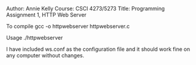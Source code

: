 Author: Annie Kelly
Course: CSCI 4273/5273
Title: Programming Assignment 1, HTTP Web Server

To compile
gcc -o httpwebserver httpwebserver.c

Usage
./httpwebserver <CONFIGURATION FILE>

I have included ws.conf as the configuration file and it should work fine on any computer without changes.